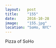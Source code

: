```yaml
---
layout:   post
title:    "155"
date:     2016-10-28
image:    "155.jpg"
location: "SoHo, NYC"
---
```


Pizza of SoHo
